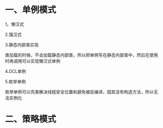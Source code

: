 # 一、单例模式

1。懒汉式

2.饿汉式

3.静态内部类实现

类加载的时候，不会加载静态内部类，所以把单例写在静态内部类中，然后在使用时再调用可以实现懒汉式单例

4.DCL单例

5.枚举单例

枚举单例可以完美解决线程安全位置和避免被反编译，因其没有构造方法，所以无法实例化



# 二、策略模式

